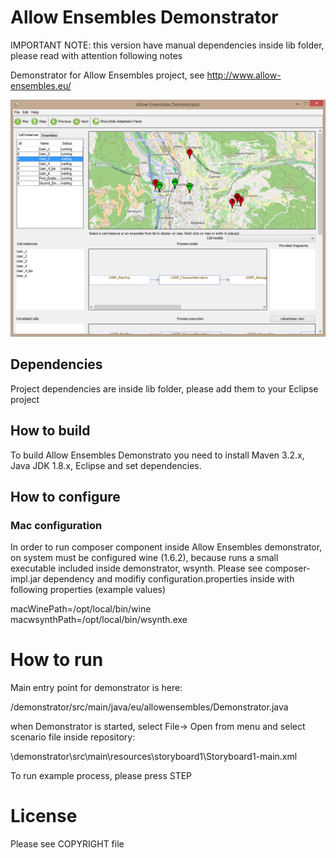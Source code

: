# Allow Ensembles Demonstrator

IMPORTANT NOTE: this version have manual dependencies inside lib folder, please read with attention following notes


Demonstrator for Allow Ensembles project, see http://www.allow-ensembles.eu/

![Allow Ensembles Demonstrator](img/img01.png)

## Dependencies

Project dependencies are inside lib folder, please add them to your Eclipse project


## How to build

To build Allow Ensembles Demonstrato you need to install Maven 3.2.x, Java JDK 1.8.x, Eclipse and set
dependencies.


## How to configure

### Mac configuration

In order to run composer component inside Allow Ensembles demonstrator, on system must be configured wine (1.6.2), because runs 
a small executable included inside demonstrator, wsynth.
Please see composer-impl.jar dependency and modifiy configuration.properties inside with following properties (example values)

macWinePath=/opt/local/bin/wine
macwsynthPath=/opt/local/bin/wsynth.exe



# How to run

Main entry point for demonstrator is here:

/demonstrator/src/main/java/eu/allowensembles/Demonstrator.java

when Demonstrator is started, select File-> Open from menu and select scenario file inside repository:

<WORKSPACE>\demonstrator\src\main\resources\storyboard1\Storyboard1-main.xml

To run example process, please press STEP


# License

Please see COPYRIGHT file

